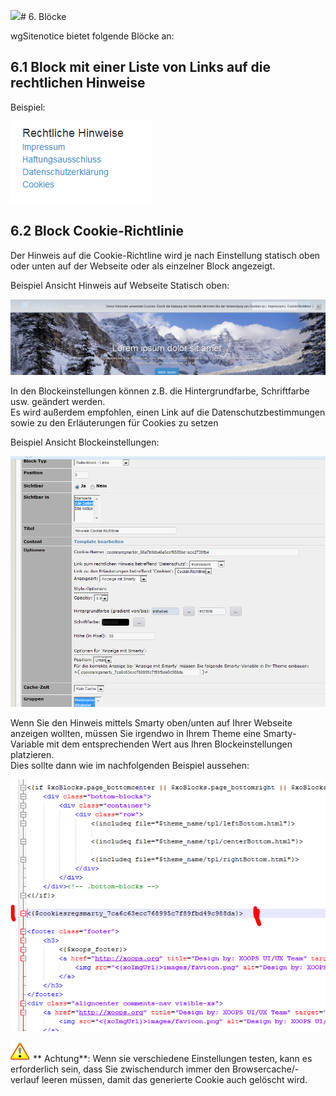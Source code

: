 ![](en/assets/info/info/important.png)# 6. Blöcke

wgSitenotice bietet folgende Blöcke an:

## 6.1 Block mit einer Liste von Links auf die rechtlichen Hinweise

Beispiel:

![Blockbeispiel](../assets/6blocks.png)

## 6.2 Block Cookie-Richtlinie

Der Hinweis auf die Cookie-Richtline wird je nach Einstellung statisch oben oder unten auf der Webseite oder als einzelner Block angezeigt.

Beispiel Ansicht Hinweis auf Webseite Statisch oben:

![Ansicht Hinweis auf Webseite](../assets/6blocks2.png)

In den Blockeinstellungen können z.B. die Hintergrundfarbe, Schriftfarbe usw. geändert werden.  
Es wird außerdem empfohlen, einen Link auf die Datenschutzbestimmungen sowie zu den Erläuterungen für Cookies zu setzen

Beispiel Ansicht Blockeinstellungen:

![Ansicht Blockeinstellungen](../assets/6blocks3.png)

Wenn Sie den Hinweis mittels Smarty oben/unten auf Ihrer Webseite anzeigen wollten, müssen Sie irgendwo in Ihrem Theme eine Smarty-Variable mit dem entsprechenden Wert aus Ihren Blockeinstellungen platzieren.  
Dies sollte dann wie im nachfolgenden Beispiel aussehen:

![Beispiel Anzeige mit Smarty](../assets/6blocks4.png)


![](../assets/info/important.png)  **  Achtung**: Wenn sie verschiedene Einstellungen testen, kann es erforderlich sein, dass Sie zwischendurch immer den Browsercache/-verlauf leeren müssen, damit das generierte Cookie auch gelöscht wird.


